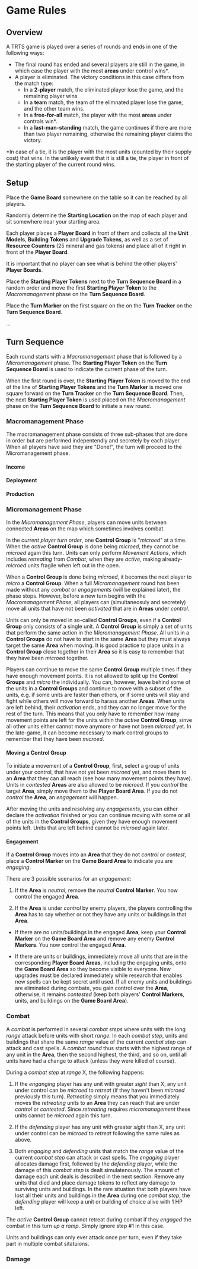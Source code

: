 # Game Rules

## Overview
A TRTS game is played over a series of rounds and ends in one of the following ways:

- The final round has ended and several players are still in the game, in which case the player with the most **areas** under control wins*.
- A player is eliminated. The victory conditions in this case differs from the match type:
  - In a **2-player** match, the eliminated player lose the game, and the remaining player wins.
  - In a **team** match, the team of the elimnated player lose the game, and the other team wins.
  - In a **free-for-all** match, the player with the most **areas** under controls win*.
  - In a **last-man-standing** match, the game continues if there are more than two player remaining, otherwise the remaining player claims the victory.

*In case of a tie, it is the player with the most units (counted by their supply cost) that wins. In the unlikely event that it is still a tie, the player in front of the starting player of the current round wins.

## Setup

Place the **Game Board** somewhere on the table so it can be reached by all players.

Randomly determine the **Starting Location** on the map of each player and sit somewhere near your starting area.

Each player places a **Player Board** in front of them and collects all the **Unit Models**, **Building Tokens** and **Upgrade Tokens**, as well as a set of **Resource Counters** (25 mineral and gas tokens) and place all of it right in front of the **Player Board**.

It is important that no player can see what is behind the other players' **Player Boards**.

Place the **Starting Player Tokens** next to the **Turn Sequence Board** in a random order and move the first **Starting Player Token** to the _Macromanagement_ phase on the **Turn Sequence Board**.

Place the **Turn Marker** on the first square on the on the **Turn Tracker** on the **Turn Sequence Board**.

...

## Turn Sequence 

Each round starts with a _Macromanagement_ phase that is followed by a _Micromanagement_ phase. The **Starting Player Token** on the **Turn Sequence Board** is used to indicate the current phase of the turn.

When the first round is over, the **Starting Player Token** is moved to the end of the line of **Starting Player Tokens** and the **Turn Marker** is moved one square forward on the **Turn Tracker** on the **Turn Sequence Board**. Then, the next **Starting Player Token** is used placed on the _Macromanagement_ phase on the **Turn Sequence Board** to initiate a new round.

### Macromanagement Phase

The macromanagement phase consists of three sub-phases that are done in order but are performed indepentendly and secretely by each player. When all players have said they are "Done!", the turn will proceed to the Micromanagement phase.

#### Income

#### Deployment

#### Production

### Micromanagement Phase

In the _Micromanagement Phase_, players can move units between connected **Areas** on the map which sometimes involves combat. 

In the _current player turn order_, one **Control Group** is "_microed_" at a time. When the _active_ **Control Group** is done being _microed_, they cannot be _microed_ again this turn. Units can only perform _Movement Actions_, which includes _retreating_ from _Combat_, when they are _active_, making already-_microed_ units fragile when left out in the open. 

When a **Control Group** is done being _microed_, it becomes the next player to _micro_ a **Control Group**. When a full _Micromanagement_ round has been made without any _combat_ or _engagements_ (will be explained later), the phase stops. However, before a new turn begins with the _Macromanagement Phase_, all players can (simultaneosuly and secretely) move all units that have not been _activated_ that are in **Areas** under _control_.

Units can only be moved in so-called **Control Groups**, even if a **Control Group** only consists of a single unit. A **Control Group** is simply a set of units that perform the same action in the _Micromanagement Phase_. All units in a **Control Groups** do not have to start in the same **Area** but they must always target the same **Area** when moving. It is good practice to place units in a **Control Group** close together in their **Area** so it is easy to remember that they have been _microed_ together. 

Players can continue to move the same **Control Group** multiple times if they have enough movement points. It is not allowed to split up the **Control Groups** and _micro_ the individually. You can, however, leave behind some of the units in a **Control Groups** and continue to move with a subset of the units, e.g. if some units are faster than others, or if some units will stay and fight while others will move forward to harass another **Areas**. When units are left behind, their _activation_ ends, and they can no longer move for the rest of the turn. This means that you only have to remember how many movement points are left for the units within the _active_ **Control Group**, sinve all other units either cannot move anymore or have not been _microed_ yet. In the late-game, it can become necessary to mark control groups to remember that they have been _microed_.

#### Moving a Control Group
To initiate a movement of a **Control Group**, first, select a group of units under your control, that have not yet been _microed_ yet, and move them to an **Area** that they can all reach (see how many movement points they have). Units in _contested_ **Areas** are also allowed to be _microed_. If you _control_ the target **Area**, simply move them to the **Player Board Area**. If you do not _control_ the **Area**, an _engagement_ will happen. 

After moving the units and resolving any _engagements_, you can either declare the _activation_ finished or you can continue moving with some or all of the units in the **Control Groups**, given they have enough movement points left. Units that are left behind cannot be _microed_ again later.

#### Engagement
If a **Control Group** moves into an **Area** that they do not _control_ or _contest_, place a **Control Marker** on the **Game Board Area** to indicate you are _engaging_. 

There are 3 possible scenarios for an _engagement_:

1. If the **Area** is _neutral_, remove the _neutral_ **Control Marker**. You now control the engaged **Area**. 

2. If the **Area** is under _control_ by enemy players, the players controlling the **Area** has to say whether or not they have any units or buildings in that **Area**.

* If there are no units/buildings in the engaged **Area**, keep your **Control Marker** on the **Game Board Area** and remove any enemy **Control Markers**. You now control the engaged **Area**.

* If there are units or buildings, immediately move all units that are in the corresponding **Player Board Areas**, including the engaging units, onto the **Game Board Area** so they become visible to everyone. New upgrades must be declared immediately while research that enables new spells can be kept secret until used.
If all enemy units and buildings are eliminated during combate, you gain control over the **Area**, otherwise, it remains _contested_ (keep both players' **Control Markers**, units, and buildings on the **Game Board Area**).

### Combat
A _combat_ is performed in several _combat steps_ where units with the long _range_ attack before units with short _range_. In each _combat step_, units and buildings that share the same _range_ value of the current _combat step_ can attack and cast spells. A _combat round_ thus starts with the highest range of any unit in the **Area**, then the second highest, the third, and so on, until all units have had a change to attack (unless they were killed of course). 

During a _combat step_ at _range_ X, the following happens:

1. If the _enganging_ player has any unit with greater _sight_ than X, any unit under control can be _microed_ to _retreat_ (if they haven't been _microed_ previously this turn). _Retreating_ simply means that you immediately moves the _retreating_ units to an **Area** they can reach that are under _control_ or _contested_. Since _retreating_ requires _micromanagement_ these units cannot be _microed_ again this turn.

2. If the _defending_ player has any unit with greater _sight_ than X, any unit under control can be _microed_ to _retreat_ following the same rules as above.

3. Both _engaging_ and _defending_ units that match the _range_ value of the current _combat step_ can attack or cast spells. The _engaging_ player allocates damage first, followed by the _defending_ player, while the damage of this _combat step_ is dealt simulatenously. The amount of damage each unit deals is described in the next section. Remove any units that died and place damage tokens to reflect any damage to surviving units and buildings. In the rare situation that both players have lost all their units and buildings in the **Area** during one _combat step_, the _defending_ player will keep a unit or building of choice alive with 1 HP left.

The _active_ **Control Group** cannot retreat during combat if they _engaged_ the combat in this turn _up a ramp_. Simply ignore step #1 in this case. 

Units and buildings can only ever attack once per turn, even if they take part in multiple combat sitatuions.

### Damage

